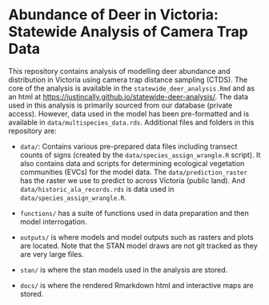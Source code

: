 
# Abundance of Deer in Victoria: Statewide Analysis of Camera Trap Data  

This repository contains analysis of modelling deer abundance and distribution in Victoria using camera trap distance sampling (CTDS). The core of the analysis is available in the `statewide_deer_analysis.Rmd` and as an html at https://justincally.github.io/statewide-deer-analysis/. The data used in this analysis is primarily sourced from our database (private access). However, data used in the model has been pre-formatted and is available in `data/multispecies_data.rds`. Additional files and folders in this repository are:  

+ `data/`: Contains various pre-prepared data files including transect counts of signs (created by the `data/species_assign_wrangle.R` script). It also contains data and scripts for determining ecological vegetation communities (EVCs) for the model data. The `data/prediction_raster` has the raster we use to predict to across Victoria (public land). And `data/historic_ala_records.rds` is data used in `data/species_assign_wrangle.R`.      

+  `functions/` has a suite of functions used in data preparation and then model interrogation.  

+  `outputs/` is where models and model outputs such as rasters and plots are located. Note that the STAN model draws are not git tracked as they are very large files.  

+  `stan/` is where the stan models used in the analysis are stored.  

+  `docs/` is where the rendered Rmarkdown html and interactive maps are stored. 
